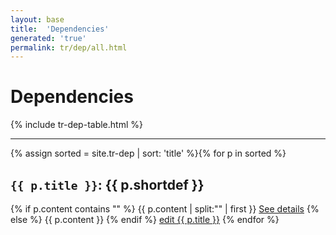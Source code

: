 ```yaml
---
layout: base
title:  'Dependencies'
generated: 'true'
permalink: tr/dep/all.html
---
```


# Dependencies

{% include tr-dep-table.html %}

----------

{% assign sorted = site.tr-dep | sort: 'title' %}{% for p in sorted %}
<a id="al-tr-dep/{{ p.title }}" class="al-dest"/>
<h2><code>{{ p.title }}</code>: {{ p.shortdef }}</h2>
{% if p.content contains "<!--details-->" %}    
{{ p.content | split:"<!--details-->" | first }}
<a href="{{ p.title }}" class="al-doc">See details</a>
{% else %}
{{ p.content }}
{% endif %}
<a href="{{ site.git_edit }}/{% if p.collection %}{{ p.relative_path }}{% else %}{{ p.path }}{% endif %}" target="#">edit {{ p.title }}</a>
{% endfor %}
